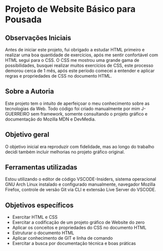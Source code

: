 # Projeto de Website Básico para Pousada

## Observações Iniciais

Antes de iniciar este projeto, fui obrigado a estudar HTML primeiro e realizar uma boa quantidade de exercícios, após me sentir confortável com HTML segui para o CSS. O CSS me mostrou uma grande gama de possibilidades, busquei realizar muitos exercícios de CSS, este processo demorou cerca de 1 mês, após este período  comecei a entender e aplicar regras e propriedades de CSS no documento HTML.

## Sobre a Autoria

Este projeto tem o intuito de aperfeiçoar o meu conhecimento sobre as tecnologias da Web.
Todo código foi criado manualmente por mim J-GUERREIRO sem framework, somente consultando o projeto gráfico e documentação do Mozilla MDN e DevMedia.

## Objetivo geral

O objetivo inicial era reproduzir com fidelidade, mas ao longo do trabalho decidi também incluir melhorias no projeto gráfico original.

## Ferramentas utilizadas

Estou utilizando o editor de código VSCODE-Insiders, sistema operacional GNU Arch Linux instalado e configurado manualmente, navegador Mozilla Firefox, controle de versão Git via CLI e extensão Live Server do VSCODE.

## Objetivos específicos

- Exercitar HTML e CSS
- Exercitar a codificação de um projeto gráfico de Website do zero
- Aplicar os conceitos e propriedades do CSS no documento HTML
- Estruturar o documento HTML
- Aplicar conhecimento de GIT e linha de comando
- Exercitar a busca por documentação técnica e boas práticas


